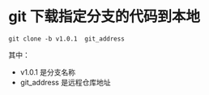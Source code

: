 # git 下载指定分支的代码到本地

```
git clone -b v1.0.1  git_address
```

其中：

- v1.0.1 是分支名称
- git_address 是远程仓库地址
